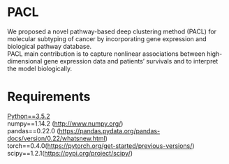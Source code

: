 # PACL
We proposed a novel pathway-based deep clustering method (PACL) for molecular subtyping of cancer by incorporating gene expression and biological pathway database.<br/>
PACL main contribution is to capture nonlinear associations between high-dimensional gene expression data and patients’ survivals and to interpret the model biologically.

# Requirements
[Python==3.5.2](https://www.python.org/downloads/release/python-352/)<br/>
numpy==1.14.2 (http://www.numpy.org/)<br/>
pandas==0.22.0 (https://pandas.pydata.org/pandas-docs/version/0.22/whatsnew.html)<br/>
torch==0.4.0(https://pytorch.org/get-started/previous-versions/) <br/>
scipy==1.2.1(https://pypi.org/project/scipy/) <br/>
